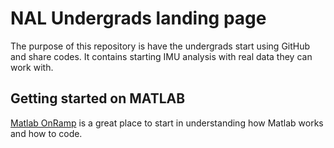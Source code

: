 # NAL Undergrads landing page

The purpose of this repository is have the undergrads start using GitHub 
and share codes. It contains starting IMU analysis with real data they can
work with. 

## Getting started on MATLAB
[Matlab OnRamp](https://matlabacademy.mathworks.com/details/matlab-onramp/gettingstarted)
is a great place to start in understanding how Matlab works and how to code. 

